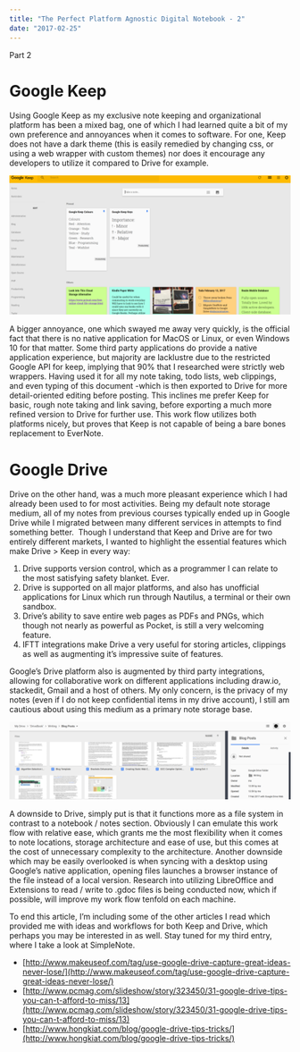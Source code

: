 ```yaml
---
title: "The Perfect Platform Agnostic Digital Notebook - 2"
date: "2017-02-25"
---
```


Part 2

# Google Keep

Using Google Keep as my exclusive note keeping and organizational platform has been a mixed bag, one of which I had learned quite a bit of my own preference and annoyances when it comes to software. For one, Keep does not have a dark theme (this is easily remedied by changing css, or using a web wrapper with custom themes) nor does it encourage any developers to utilize it compared to Drive for example.

[![Google Keep](images/Screenshot-from-2017-02-25-14-05-18-1024x506.png)](http://raygervais.ca/wp-content/uploads/2017/02/Screenshot-from-2017-02-25-14-05-18.png)

A bigger annoyance, one which swayed me away very quickly, is the official fact that there is no native application for MacOS or Linux, or even Windows 10 for that matter. Some third party applications do provide a native application experience, but majority are lacklustre due to the restricted Google API for keep, implying that 90% that I researched were strictly web wrappers. Having used it for all my note taking, todo lists, web clippings, and even typing of this document -which is then exported to Drive for more detail-oriented editing before posting. This inclines me prefer Keep for basic, rough note taking and link saving, before exporting a much more refined version to Drive for further use. This work flow utilizes both platforms nicely, but proves that Keep is not capable of being a bare bones replacement to EverNote.

# Google Drive

Drive on the other hand, was a much more pleasant experience which I had already been used to for most activities. Being my default note storage medium, all of my notes from previous courses typically ended up in Google Drive while I migrated between many different services in attempts to find something better.  Though I understand that Keep and Drive are for two entirely different markets, I wanted to highlight the essential features which make Drive > Keep in every way:

1. Drive supports version control, which as a programmer I can relate to the most satisfying safety blanket. Ever.
2. Drive is supported on all major platforms, and also has unofficial applications for Linux which run through Nautilus, a terminal or their own sandbox.
3. Drive’s ability to save entire web pages as PDFs and PNGs, which though not nearly as powerful as Pocket, is still a very welcoming feature.
4. IFTT integrations make Drive a very useful for storing articles, clippings as well as augmenting it’s impressive suite of features.

Google’s Drive platform also is augmented by third party integrations, allowing for collaborative work on different applications including draw.io, stackedit, Gmail and a host of others. My only concern, is the privacy of my notes (even if I do not keep confidential items in my drive account), I still am cautious about using this medium as a primary note storage base.

[![Google Drive](images/Screenshot-from-2017-02-25-14-08-33-1024x282.png)](http://raygervais.ca/wp-content/uploads/2017/02/Screenshot-from-2017-02-25-14-08-33.png)

A downside to Drive, simply put is that it functions more as a file system in contrast to a notebook / notes section. Obviously I can emulate this work flow with relative ease, which grants me the most flexibility when it comes to note locations, storage architecture and ease of use, but this comes at the cost of unnecessary complexity to the architecture. Another downside which may be easily overlooked is when syncing with a desktop using Google’s native application, opening files launches a browser instance of the file instead of a local version. Research into utilizing LibreOffice and Extensions to read / write to .gdoc files is being conducted now, which if possible, will improve my work flow tenfold on each machine.

To end this article, I’m including some of the other articles I read which provided me with ideas and workflows for both Keep and Drive, which perhaps you may be interested in as well. Stay tuned for my third entry, where I take a look at SimpleNote.

- [http://www.makeuseof.com/tag/use-google-drive-capture-great-ideas-never-lose/](http://www.makeuseof.com/tag/use-google-drive-capture-great-ideas-never-lose/)
- [http://www.pcmag.com/slideshow/story/323450/31-google-drive-tips-you-can-t-afford-to-miss/13](http://www.pcmag.com/slideshow/story/323450/31-google-drive-tips-you-can-t-afford-to-miss/13)
- [http://www.hongkiat.com/blog/google-drive-tips-tricks/](http://www.hongkiat.com/blog/google-drive-tips-tricks/)
